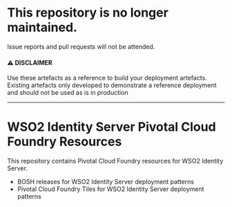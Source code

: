 # This repository is no longer maintained.
Issue reports and pull requests will not be attended.

#### ⚠️ DISCLAIMER

Use these artefacts as a reference to build your deployment artefacts. Existing artefacts only developed to demonstrate a reference deployment and should not be used as is in production

------------------------------------------------------------------

# WSO2 Identity Server Pivotal Cloud Foundry Resources

This repository contains Pivotal Cloud Foundry resources for WSO2 Identity Server.

* BOSH releases for WSO2 Identity Server deployment patterns
* Pivotal Cloud Foundry Tiles for WSO2 Identity Server deployment patterns
